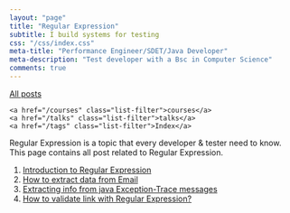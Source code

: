 ```yaml
---
layout: "page"
title: "Regular Expression"
subtitle: I build systems for testing
css: "/css/index.css"
meta-title: "Performance Engineer/SDET/Java Developer"
meta-description: "Test developer with a Bsc in Computer Science"
comments: true
---
```

<div class="list-filters">
    <a href="/" class="list-filter filter-selected">All posts</a>

    <a href="/courses" class="list-filter">courses</a>
	<a href="/talks" class="list-filter">talks</a>
    <a href="/tags" class="list-filter">Index</a>
</div>

Regular Expression is a topic that every developer & tester need to know. This page contains all post related to Regular Expression.

1. [Introduction to Regular Expression](http://sarkershantonu.github.io/2013/06/29/regular-expression-intro/)
2. [How to extract data from Email](https://sarkershantonu.github.io/2013/06/30/regex-email-extract/)
3. [Extracting info from java Exception-Trace messages](https://sarkershantonu.github.io/2013/07/01/regex-java-exception-extract/)
4. [How to validate link with Regular Expression?](https://sarkershantonu.github.io/2013/07/05/regex-link-validation/)
